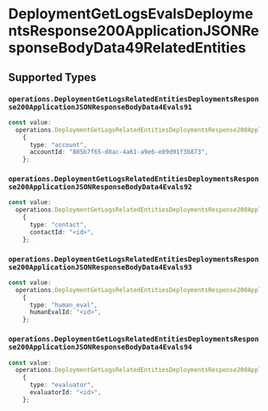 # DeploymentGetLogsEvalsDeploymentsResponse200ApplicationJSONResponseBodyData49RelatedEntities


## Supported Types

### `operations.DeploymentGetLogsRelatedEntitiesDeploymentsResponse200ApplicationJSONResponseBodyData4Evals91`

```typescript
const value:
  operations.DeploymentGetLogsRelatedEntitiesDeploymentsResponse200ApplicationJSONResponseBodyData4Evals91 =
    {
      type: "account",
      accountId: "805b7f65-d8ac-4a61-a9e6-e89d91f3b873",
    };
```

### `operations.DeploymentGetLogsRelatedEntitiesDeploymentsResponse200ApplicationJSONResponseBodyData4Evals92`

```typescript
const value:
  operations.DeploymentGetLogsRelatedEntitiesDeploymentsResponse200ApplicationJSONResponseBodyData4Evals92 =
    {
      type: "contact",
      contactId: "<id>",
    };
```

### `operations.DeploymentGetLogsRelatedEntitiesDeploymentsResponse200ApplicationJSONResponseBodyData4Evals93`

```typescript
const value:
  operations.DeploymentGetLogsRelatedEntitiesDeploymentsResponse200ApplicationJSONResponseBodyData4Evals93 =
    {
      type: "human_eval",
      humanEvalId: "<id>",
    };
```

### `operations.DeploymentGetLogsRelatedEntitiesDeploymentsResponse200ApplicationJSONResponseBodyData4Evals94`

```typescript
const value:
  operations.DeploymentGetLogsRelatedEntitiesDeploymentsResponse200ApplicationJSONResponseBodyData4Evals94 =
    {
      type: "evaluator",
      evaluatorId: "<id>",
    };
```

